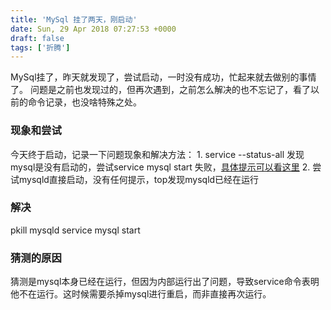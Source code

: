 ```yaml
---
title: 'MySql 挂了两天，刚启动'
date: Sun, 29 Apr 2018 07:27:53 +0000
draft: false
tags: ['折腾']
---
```


MySql挂了，昨天就发现了，尝试启动，一时没有成功，忙起来就去做别的事情了。 问题是之前也发现过的，但再次遇到，之前怎么解决的也不忘记了，看了以前的命令记录，也没啥特殊之处。

### 现象和尝试

今天终于启动，记录一下问题现象和解决方法： 1. service --status-all 发现mysql是没有启动的，尝试service mysql start 失败，[具体提示可以看这里](https://www.digitalocean.com/community/questions/mysql-stopped-and-it-can-t-be-restart) 2. 尝试mysqld直接启动，没有任何提示，top发现mysqld已经在运行

### 解决

pkill mysqld service mysql start

### 猜测的原因

猜测是mysql本身已经在运行，但因为内部运行出了问题，导致service命令表明他不在运行。这时候需要杀掉mysql进行重启，而非直接再次运行。